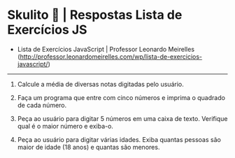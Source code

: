 # Skulito &#128193; | **Respostas** Lista de Exercícios JS

- Lista de Exercícios JavaScript | Professor Leonardo Meirelles (http://professor.leonardomeirelles.com/wp/lista-de-exercicios-javascript/)  

---

1. Calcule a média de diversas notas digitadas pelo usuário.

2. Faça um programa que entre com cinco números e imprima o quadrado de cada número.

3. Peça ao usuário para digitar 5 números em uma caixa de texto. Verifique qual é o maior número e exiba-o.

4. Peça ao usuário para digitar várias idades. Exiba quantas pessoas são maior de idade (18 anos) e quantas são menores.
